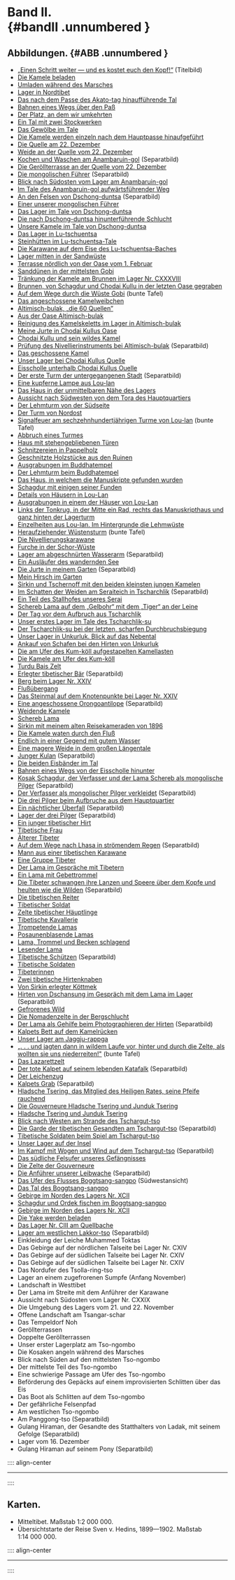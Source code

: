 # Band II.<br /> {#bandII .unnumbered }


## Abbildungen. {#ABB .unnumbered  }

* [„Einen Schritt weiter — und es kostet euch den Kopf!“](ch001.xhtml#b000) (Titelbild)
* [Die Kamele beladen](ch003.xhtml#b003)
* [Umladen während des Marsches](ch003.xhtml#b004)
* [Lager in Nordtibet](ch003.xhtml#b005)
* [Das nach dem Passe des Akato-tag hinaufführende Tal](ch003.xhtml#b008)
* [Bahnen eines Wegs über den Paß](ch003.xhtml#b009)
* [Der Platz, an dem wir umkehrten](ch003.xhtml#b011)
* [Ein Tal mit zwei Stockwerken](ch003.xhtml#b012)
* [Das Gewölbe im Tale](ch003.xhtml#b013)
* [Die Kamele werden einzeln nach dem Hauptpasse hinaufgeführt](ch003.xhtml#b014)
* [Die Quelle am 22. Dezember](ch003.xhtml#b015)
* [Weide an der Quelle vom 22. Dezember](ch003.xhtml#b016)
* [Kochen und Waschen am Anambaruin-gol](ch003.xhtml#b017)  (Separatbild)
* [Die Geröllterrasse an der Quelle vom 22. Dezember](ch003.xhtml#b017a)
* [Die mongolischen Führer](ch003.xhtml#b020) (Separatbild)
* [Blick nach Südosten vom Lager am Anambaruin-gol](ch003.xhtml#b021)
* [Im Tale des Anambaruin-gol aufwärtsführender Weg](ch004.xhtml#b024)
* [An den Felsen von Dschong-duntsa](ch004.xhtml#b024a) (Separatbild)
* [Einer unserer mongolischen Führer](ch004.xhtml#b025)
* [Das Lager im Tale von Dschong-duntsa](ch004.xhtml#b027)
* [Die nach Dschong-duntsa hinunterführende Schlucht](ch004.xhtml#b028)
* [Unsere Kamele im Tale von Dschong-duntsa](ch004.xhtml#b029)
* [Das Lager in Lu-tschuentsa](ch004.xhtml#b031)
* [Steinhütten im Lu-tschuentsa-Tale](ch004.xhtml#b032)
* [Die Karawane auf dem Eise des Lu-tschuentsa-Baches](ch004.xhtml#b033)
* [Lager mitten in der Sandwüste](ch004.xhtml#b037)
* [Terrasse nördlich von der Oase vom 1. Februar](ch004.xhtml#b040)
* [Sanddünen in der mittelsten Gobi](ch004.xhtml#b040a)
* [Tränkung der Kamele am Brunnen im Lager Nr. CXXXVIII](ch004.xhtml#b041)
* [Brunnen, von Schagdur und Chodai Kullu in der letzten Oase gegraben](ch004.xhtml#b043)
* [Auf dem Wege durch die Wüste Gobi](ch005.xhtml#b048)  (bunte Tafel)
* [Das angeschossene Kamelweibchen](ch005.xhtml#b051)
* [Altimisch-bulak, „die 60 Quellen”](ch005.xhtml#b052)
* [Aus der Oase Altimisch-bulak](ch005.xhtml#b053)
* [Reinigung des Kamelskeletts im Lager in Altimisch-bulak](ch005.xhtml#b054)
* [Meine Jurte in Chodai Kullus Oase](ch005.xhtml#b055)
* [Chodai Kullu und sein wildes Kamel](ch005.xhtml#b056)
* [Prüfung des Nivellierinstruments bei Altimisch-bulak](ch005.xhtml#b056a)  (Separatbild)
* [Das geschossene Kamel](ch005.xhtml#b057)
* [Unser Lager bei Chodai Kullus Quelle](ch005.xhtml#b059)
* [Eisscholle unterhalb Chodai Kullus Ouelle](ch005.xhtml#b061)
* [Der erste Turm der untergegangenen Stadt](ch006.xhtml#b064)  (Separatbild)
* [Eine kupferne Lampe aus Lou-lan](ch006.xhtml#b065)
* [Das Haus in der unmittelbaren Nähe des Lagers](ch006.xhtml#b066)
* [Aussicht nach Südwesten von dem Tora des Hauptquartiers](ch006.xhtml#b069)
* [Der Lehmturm von der Südseite](ch006.xhtml#b071)
* [Der Turm von Nordost](ch006.xhtml#b072)
* [Signalfeuer am sechzehnhundertjährigen Turme von Lou-lan](ch006.xhtml#b072a)  (bunte Tafel)
* [Abbruch eines Turmes](ch006.xhtml#b073)
* [Haus mit stehengebliebenen Türen](ch006.xhtml#b075)
* [Schnitzereien in Pappelholz](ch006.xhtml#b077)
* [Geschnitzte Holzstücke aus den Ruinen](ch006.xhtml#b079)
* [Ausgrabungen im Buddhatempel](ch006.xhtml#b080)
* [Der Lehmturm beim Buddhatempel](ch006.xhtml#b081)
* [Das Haus, in welchem die Manuskripte gefunden wurden](ch006.xhtml#b082)
* [Schagdur mit einigen seiner Funden](ch006.xhtml#b083)
* [Details von Häusern in Lou-Lan](ch006.xhtml#b085)
* [Ausgrabungen in einem der Häuser von Lou-Lan](ch006.xhtml#b087)
* [Links der Tonkrug, in der Mitte ein Rad, rechts das Manuskripthaus und ganz hinten der Lagerturm](ch006.xhtml#b088)
* [Einzelheiten aus Lou-lan. Im Hintergrunde die Lehmwüste](ch006.xhtml#b089)
* [Heraufziehender Wüstensturm](ch008.xhtml#b104) (bunte Tafel)
* [Die Nivellierungskarawane](ch008.xhtml#b105)
* [Furche in der Schor-Wüste](ch008.xhtml#b111)
* [Lager am abgeschnürten Wasserarm](ch009.xhtml#b124) (Separatbild)
* [Ein Ausläufer des wandernden See](ch009.xhtml#b129)
* [Die Jurte in meinem Garten](ch010.xhtml#b136) (Separatbild)
* [Mein Hirsch im Garten](ch010.xhtml#b137)
* [Sirkin und Tschernoff mit den beiden kleinsten jungen Kamelen](ch010.xhtml#b139)
* [Im Schatten der Weiden am Seraiteich in Tscharchlik](ch010.xhtml#b140) (Separatbild)
* [Ein Teil des Stallhofes unseres Serai](ch010.xhtml#b143) 
* [Schereb Lama auf dem „Gelbohr“ mit dem „Tiger“ an der Leine](ch010.xhtml#b147) 
* [Der Tag vor dem Aufbruch aus Tscharchlik](ch010.xhtml#b149) 
* [Unser erstes Lager im Tale des Tscharchlik-su](ch011.xhtml#b159) 
* [Der Tscharchlik-su bei der letzten, scharfen Durchbruchsbiegung](ch011.xhtml#b160) 
* [Unser Lager in Unkurluk. Blick auf das Nebental](ch011.xhtml#b169) 
* [Ankauf von Schafen bei den Hirten von Unkurluk](ch011.xhtml#b171) 
* [Die am Ufer des Kum-köll aufgestapelten Kamellasten](ch011.xhtml#b175) 
* [Die Kamele am Ufer des Kum-köll](ch012.xhtml#b177) 
* [Turdu Bais Zelt](ch012.xhtml#b185) 
* [Erlegter tibetischer Bär](ch012.xhtml#b192) (Separatbild)
* [Berg beim Lager Nr. XXIV](ch012.xhtml#b193) 
* [Flußübergang](ch013.xhtml#b205) 
* [Das Steinmal auf dem Knotenpunkte bei Lager Nr. XXIV](ch013.xhtml#b207)
* [Eine angeschossene Orongoantilope](ch013.xhtml#b208) (Separatbild)
* [Weidende Kamele](ch013.xhtml#b213)
* [Schereb Lama](ch013.xhtml#b215)
* [Sirkin mit meinem alten Reisekameraden von 1896](ch013.xhtml#b218)
* [Die Kamele waten durch den Fluß](ch014.xhtml#b225)
* [Endlich in einer Gegend mit gutem Wasser](ch014.xhtml#b225)
* [Eine magere Weide in dem großen Längentale](ch014.xhtml#b229)
* [Junger Kulan](ch014.xhtml#b232) (Separatbild)
* [Die beiden Eisbänder im Tal](ch015.xhtml#b240)  
* [Bahnen eines Wegs von der Eisscholle hinunter](ch015.xhtml#b241)  
* [Kosak Schagdur, der Verfasser und der Lama Schereb als mongolische Pilger](ch015.xhtml#b248) (Separatbild)
* [Der Verfasser als mongolischer Pilger verkleidet](ch015.xhtml#b252) (Separatbild)
* [Die drei Pilger beim Aufbruche aus dem Hauptquartier](ch016.xhtml#b254)
* [Ein nächtlicher Überfall](ch016.xhtml#b260) (Separatbild)
* [Lager der drei Pilger](ch017.xhtml#b272)  (Separatbild)
* [Ein junger tibetischer Hirt](ch017.xhtml#b277) 
* [Tibetische Frau](ch017.xhtml#b278)
* [Älterer Tibeter](ch017.xhtml#b279)
* [Auf dem Wege nach Lhasa in strömendem Regen](ch017.xhtml#b280) (Separatbild)
* [Mann aus einer tibetischen Karawane](ch018.xhtml#b291)
* [Eine Gruppe Tibeter](ch018.xhtml#b299)
* [Der Lama im Gespräche mit Tibetern](ch018.xhtml#b303)
* [Ein Lama mit Gebettrommel](ch019.xhtml#b307)
* [Die Tibeter schwangen ihre Lanzen und Speere über dem Kopfe und heulten wie die Wilden](ch019.xhtml#b310) (Separatbild)
* [Die tibetischen Reiter](ch019.xhtml#b311)
* [Tibetischer Soldat](ch019.xhtml#b315)
* [Zelte tibetischer Häuptlinge](ch019.xhtml#b321)
* [Tibetische Kavallerie](ch019.xhtml#b328)
* [Trompetende Lamas](ch019.xhtml#b328a)
* [Posaunenblasende Lamas](ch019.xhtml#b329)
* [Lama, Trommel und Becken schlagend](ch019.xhtml#b330)
* [Lesender Lama](ch019.xhtml#b331)
* [Tibetische Schützen](ch020.xhtml#b336) (Separatbild)
* [Tibetische Soldaten](ch020.xhtml#b337)
* [Tibeterinnen](ch020.xhtml#b341)
* [Zwei tibetische Hirtenknaben](ch020.xhtml#b343)
* [Von Sirkin erlegter Köttmek](ch022.xhtml#b364)
* [Hirten von Dschansung im Gespräch mit dem Lama im Lager](ch022.xhtml#b365) (Separatbild)
* [Gefrorenes Wild](ch022.xhtml#b366)
* [Die Nomadenzelte in der Bergschlucht](ch022.xhtml#b367)
* [Der Lama als Gehilfe beim Photographieren der Hirten](ch022.xhtml#b368)  (Separatbild)
* [Kalpets Bett auf dem Kamelrücken](ch023.xhtml#b379)
* [Unser Lager am Jaggju-rappga](ch023.xhtml#b381)
* [„. . . und jagten dann in wildem Laufe vor, hinter und durch die Zelte, als wollten sie uns niederreiten!"](ch023.xhtml#b384) (bunte Tafel)
* [Das Lazarettzelt](ch023.xhtml#b387)
* [Der tote Kalpet auf seinem lebenden Katafalk](ch023.xhtml#b388) (Separatbild)
* [Der Leichenzug](ch023.xhtml#b391)
* [Kalpets Grab](ch023.xhtml#b392) (Separatbild)
* [Hladsche Tsering, das Mitglied des Heiligen Rates, seine Pfeife rauchend](ch023.xhtml#b399)
* [Die Gouverneure Hladsche Tsering und Junduk Tsering](ch023.xhtml#b400)
* [Hladsche Tsering und Junduk Tsering](ch023.xhtml#b401)
* [Blick nach Westen am Strande des Tschargut-tso](ch024.xhtml#b417)
* [Die Garde der tibetischen Gesandten am Tschargut-tso](ch025.xhtml#b420) (Separatbild)
* [Tibetische Soldaten beim Spiel am Tschargut-tso](ch025.xhtml#b421)
* [Unser Lager auf der Insel](ch025.xhtml#b423)
* [Im Kampf mit Wogen und Wind auf dem Tschargut-tso](ch025.xhtml#b424)  (Separatbild)
* [Das südliche Felsufer unseres Gefängnisses](ch025.xhtml#b425)
* [Die Zelte der Gouverneure](ch025.xhtml#b433)
* [Die Anführer unserer Leibwache](ch025.xhtml#b434) (Separatbild)
* [Das Ufer des Flusses Boggtsang-sangpo](ch026.xhtml#b437) (Südwestansicht)
* [Das Tal des Boggtsang-sangpo](ch026.xhtml#b439)
* [Gebirge im Norden des Lagers Nr. XCII](ch026.xhtml#b441)
* [Schagdur und Ordek fischen im Boggtsang-sangpo](ch026.xhtml#b442)
* [Gebirge im Norden des Lagers Nr. XCII](ch026.xhtml#b443)
* [Die Yake werden beladen](ch026.xhtml#b447)
* [Das Lager Nr. CIII am Quellbache](ch026.xhtml#b451)
* [Lager am westlichen Lakkor-tso](ch026.xhtml#b452) (Separatbild)
* Einkleidung der Leiche Muhammed Toktas
* Das Gebirge auf der nördlichen Talseite bei Lager Nr. CXIV
* Das Gebirge auf der südlichen Talseite bei Lager Nr. CXIV
* Das Gebirge auf der südlichen Talseite bei Lager Nr. CXIV
* Das Nordufer des Tsolla-ring-tso
* Lager an einem zugefrorenen Sumpfe (Anfang November)
* Landschaft in Westtibet
* Der Lama im Streite mit dem Anführer der Karawane
* Aussicht nach Südosten vom Lager Nr. CXXIX
* Die Umgebung des Lagers vom 21. und 22. November
* Offene Landschaft am Tsangar-schar
* Das Tempeldorf Noh
* Geröllterrassen
* Doppelte Geröllterrassen
* Unser erster Lagerplatz am Tso-ngombo
* Die Kosaken angeln während des Marsches
* Blick nach Süden auf den mittelsten Tso-ngombo
* Der mittelste Teil des Tso-ngombo
* Eine schwierige Passage am Ufer des Tso-ngombo
* Beförderung des Gepäcks auf einem improvisierten Schlitten über das Eis
* Das Boot als Schlitten auf dem Tso-ngombo
* Der gefährliche Felsenpfad
* Am westlichen Tso-ngombo
* Am Panggong-tso (Separatbild)
* Gulang Hiraman, der Gesandte des Statthalters von Ladak, mit seinem Gefolge (Separatbild)
* Lager vom 16. Dezember
* Gulang Hiraman auf seinem Pony (Separatbild)






:::: align-center
****
::::


## Karten. 

* Mitteltibet. Maßstab 1:2&nbsp;000&nbsp;000.
* Übersichtstarte der Reise Sven v. Hedins, 1899—1902. Maßstab 1:14&nbsp;000&nbsp;000.

:::: align-center
****
::::
